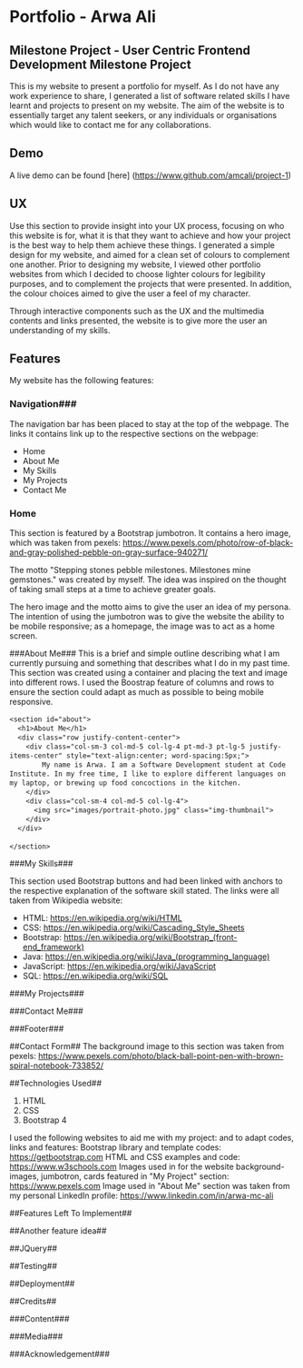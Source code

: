 # Portfolio - Arwa Ali #

## Milestone Project - User Centric Frontend Development Milestone Project ##

This is my website to present a portfolio for myself. As I do not have any work experience to share, I generated a list of software related skills I have learnt and projects to present on my website. The aim of the website is to essentially target any talent seekers, or any individuals or organisations which would like to contact me for any collaborations.


## Demo ##
A live demo can be found [here] (https://www.github.com/amcali/project-1)


## UX ##
Use this section to provide insight into your UX process, focusing on who this website is for, what it is that they want to achieve and how your project is the best way to help them achieve these things.
I generated a simple design for my website, and aimed for a clean set of colours to complement one another. Prior to designing my website, I viewed other portfolio websites from which I decided to choose lighter colours for legibility purposes, and to complement the projects that were presented. In addition, the colour choices aimed to give the user a feel of my character. 

Through interactive components such as the UX and the multimedia contents and links presented, the website is to give more the user an understanding of my skills.


## Features ##
My website has the following features:

### Navigation###
The navigation bar has been placed to stay at the top of the webpage. The links it contains link up to the respective sections on the webpage:
* Home
* About Me
* My Skills
* My Projects
* Contact Me

### Home ###
This section is featured by a Bootstrap jumbotron. It contains a hero image, which was taken from pexels: 
https://www.pexels.com/photo/row-of-black-and-gray-polished-pebble-on-gray-surface-940271/

The motto "Stepping stones pebble milestones. Milestones mine gemstones." was created by myself. The idea was inspired on the thought of taking small steps at a time to achieve greater goals.

The hero image and the motto aims to give the user an idea of my persona.
The intention of using the jumbotron was to give the website the ability to be mobile responsive; as a homepage, the image was to act as a home screen.

###About Me###
This is a brief and simple outline describing what I am currently pursuing and something that describes what I do in my past time.
This section was created using a container and placing the text and image into different rows.
I used the Boostrap feature of columns and rows to ensure the section could adapt as much as possible to being mobile responsive.

    <section id="about">
      <h1>About Me</h1>
      <div class="row justify-content-center">
        <div class="col-sm-3 col-md-5 col-lg-4 pt-md-3 pt-lg-5 justify-items-center" style="text-align:center; word-spacing:5px;">
            My name is Arwa. I am a Software Development student at Code Institute. In my free time, I like to explore different languages on my laptop, or brewing up food concoctions in the kitchen.
        </div>
        <div class="col-sm-4 col-md-5 col-lg-4">
          <img src="images/portrait-photo.jpg" class="img-thumbnail">
        </div>
      </div>

    </section>

###My Skills###

This section used Bootstrap buttons and had been linked with anchors to the respective explanation of the software skill stated.
The links were all taken from Wikipedia website:

* HTML: https://en.wikipedia.org/wiki/HTML
* CSS: https://en.wikipedia.org/wiki/Cascading_Style_Sheets
* Bootstrap: https://en.wikipedia.org/wiki/Bootstrap_(front-end_framework)
* Java: https://en.wikipedia.org/wiki/Java_(programming_language)
* JavaScript: https://en.wikipedia.org/wiki/JavaScript
* SQL: https://en.wikipedia.org/wiki/SQL


###My Projects###

###Contact Me###

###Footer###


##Contact Form##
The background image to this section was taken from pexels:
https://www.pexels.com/photo/black-ball-point-pen-with-brown-spiral-notebook-733852/



##Technologies Used##
1. HTML
2. CSS
3. Bootstrap 4

I used the following websites to aid me with my project: and to adapt codes, links and features:
Bootstrap library and template codes: https://getbootstrap.com
HTML and CSS examples and code: https://www.w3schools.com
Images used in for the website background-images, jumbotron, cards featured in "My Project" section: https://www.pexels.com
Image used in "About Me" section was taken from my personal LinkedIn profile: https://www.linkedin.com/in/arwa-mc-ali


##Features Left To Implement##

##Another feature idea##

##JQuery##

##Testing##


##Deployment##

##Credits##

###Content###

###Media###

###Acknowledgement###





